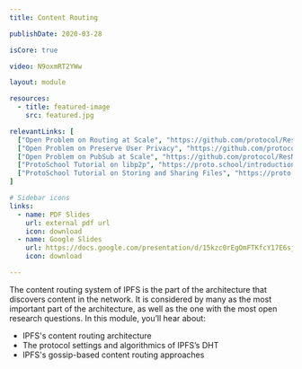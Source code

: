```yaml
---
title: Content Routing

publishDate: 2020-03-28

isCore: true

video: N9oxmRT2YWw

layout: module

resources:
  - title: featured-image
    src: featured.jpg

relevantLinks: [
  ["Open Problem on Routing at Scale", "https://github.com/protocol/ResNetLab/blob/master/OPEN_PROBLEMS/ROUTING_AT_SCALE.md"],
  ["Open Problem on Preserve User Privacy", "https://github.com/protocol/ResNetLab/blob/master/OPEN_PROBLEMS/PRESERVE_USER_PRIVACY.md"],
  ["Open Problem on PubSub at Scale", "https://github.com/protocol/ResNetLab/blob/master/OPEN_PROBLEMS/PUBSUB_AT_SCALE.md"],
  ["ProtoSchool Tutorial on libp2p", "https://proto.school/introduction-to-libp2p"],
  ["ProtoSchool Tutorial on Storing and Sharing Files", "https://proto.school/regular-files-api"]
]

# Sidebar icons
links:
  - name: PDF Slides
    url: external pdf url
    icon: download
  - name: Google Slides
    url: https://docs.google.com/presentation/d/15kzc0rEgOmFTKfcY17E6sjxRDGyqGt760wLTonTtomc/edit?usp=sharing
    icon: download

---
```


The content routing system of IPFS is the part of the architecture that discovers content in the network. It is considered by many as the most important part of the architecture, as well as the one with the most open research questions. In this module, you’ll hear about:

- IPFS's content routing architecture
- The protocol settings and algorithmics of IPFS’s DHT
- IPFS's gossip-based content routing approaches

<!--more-->

